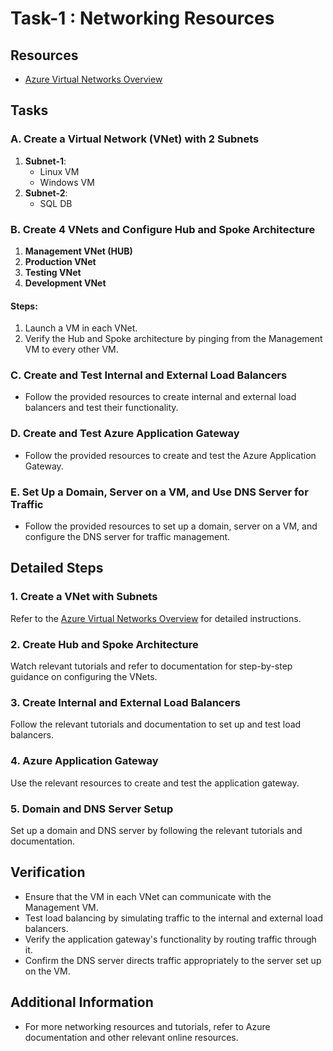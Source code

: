 # Task-1 : Networking Resources

## Resources

- [Azure Virtual Networks Overview](https://learn.microsoft.com/en-us/azure/virtual-network/virtual-networks-overview)

## Tasks

### A. Create a Virtual Network (VNet) with 2 Subnets
1. **Subnet-1**: 
   - Linux VM
   - Windows VM
2. **Subnet-2**: 
   - SQL DB

### B. Create 4 VNets and Configure Hub and Spoke Architecture
1. **Management VNet (HUB)**
2. **Production VNet**
3. **Testing VNet**
4. **Development VNet**

#### Steps:
1. Launch a VM in each VNet.
2. Verify the Hub and Spoke architecture by pinging from the Management VM to every other VM.

### C. Create and Test Internal and External Load Balancers
- Follow the provided resources to create internal and external load balancers and test their functionality.

### D. Create and Test Azure Application Gateway
- Follow the provided resources to create and test the Azure Application Gateway.

### E. Set Up a Domain, Server on a VM, and Use DNS Server for Traffic
- Follow the provided resources to set up a domain, server on a VM, and configure the DNS server for traffic management.

## Detailed Steps

### 1. Create a VNet with Subnets

Refer to the [Azure Virtual Networks Overview](https://learn.microsoft.com/en-us/azure/virtual-network/virtual-networks-overview) for detailed instructions.

### 2. Create Hub and Spoke Architecture

Watch relevant tutorials and refer to documentation for step-by-step guidance on configuring the VNets.

### 3. Create Internal and External Load Balancers

Follow the relevant tutorials and documentation to set up and test load balancers.

### 4. Azure Application Gateway

Use the relevant resources to create and test the application gateway.

### 5. Domain and DNS Server Setup

Set up a domain and DNS server by following the relevant tutorials and documentation.

## Verification

- Ensure that the VM in each VNet can communicate with the Management VM.
- Test load balancing by simulating traffic to the internal and external load balancers.
- Verify the application gateway's functionality by routing traffic through it.
- Confirm the DNS server directs traffic appropriately to the server set up on the VM.

## Additional Information

- For more networking resources and tutorials, refer to Azure documentation and other relevant online resources.

